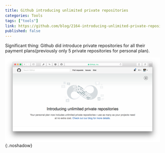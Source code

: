 ```yaml
---
title: Github introducing unlimited private repositories
categories: Tools
tags: ["tools"]
link: https://github.com/blog/2164-introducing-unlimited-private-repositories
published: false
---
```


Significant thing: Github did introduce private repositories for all their payment plans(previously only 5 private repositories for personal plan).

![unlimited github repos](/assets/unlimited-github-repos.png){:.noshadow}


